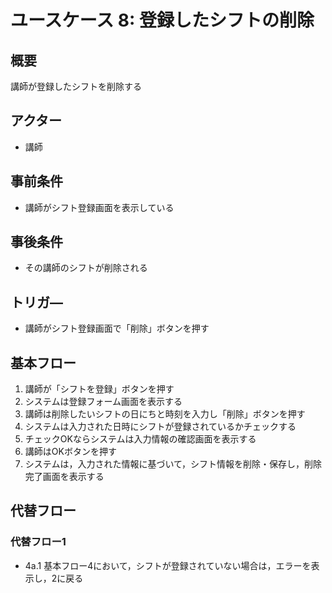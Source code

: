 # ユースケース 8:  登録したシフトの削除

## 概要
講師が登録したシフトを削除する

## アクター
- 講師

## 事前条件
- 講師がシフト登録画面を表示している

## 事後条件
- その講師のシフトが削除される

## トリガ―
- 講師がシフト登録画面で「削除」ボタンを押す

## 基本フロー
1. 講師が「シフトを登録」ボタンを押す
2. システムは登録フォーム画面を表示する
3. 講師は削除したいシフトの日にちと時刻を入力し「削除」ボタンを押す
4. システムは入力された日時にシフトが登録されているかチェックする
5. チェックOKならシステムは入力情報の確認画面を表示する
6. 講師はOKボタンを押す
7. システムは，入力された情報に基づいて，シフト情報を削除・保存し，削除完了画面を表示する

## 代替フロー
### 代替フロー1
- 4a.1  基本フロー4において，シフトが登録されていない場合は，エラーを表示し，2に戻る
